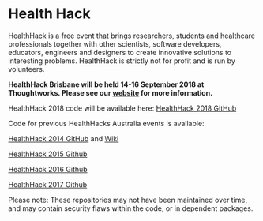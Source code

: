# Health Hack

HealthHack is a free event that brings researchers, students and healthcare professionals together with other scientists, software developers, educators, engineers and designers to create innovative solutions to interesting problems. HealthHack is strictly not for profit and is run by volunteers.

**HealthHack Brisbane will be held 14-16 September 2018 at Thoughtworks. Please see our [website] for more information.**

HealthHack 2018 code will be available here: [HealthHack 2018 GitHub]

Code for previous HealthHacks Australia events is available:

[HealthHack 2014 GitHub] and [Wiki][HealthHack 2014 Wiki]

[HealthHack 2015 Github]

[HealthHack 2016 Github]

[HealthHack 2017 Github]

Please note: These repositories may not have been maintained over time, and may contain security flaws within the code, or in dependent packages. 


[website]: https://www.healthhack.com.au/
[HealthHack 2018 GitHub]: https://github.com/HealthHackAu2018

[HealthHack 2014 GitHub]: https://github.com/HealthHackAu2014
[HealthHack 2014 Wiki]: https://github.com/HealthHackAu2014/HealthHack2014/wiki
[HealthHack 2015 Github]: https://github.com/HealthHackAu2015
[HealthHack 2016 Github]: https://github.com/HealthHackAu2016
[HealthHack 2017 Github]: https://github.com/HealthHackAu2017
